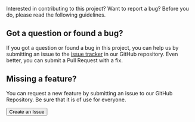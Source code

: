 Interested in contributing to this project? Want to report a bug? Before you do, please read the following guidelines.

## Got a question or found a bug?

If you got a question or found a bug in this project, you can help us by submitting an issue to the [issue tracker](https://github.com/makerdiary/nrf52-u2f/issues) in our GitHub repository. Even better, you can submit a Pull Request with a fix.

## Missing a feature?

You can request a new feature by submitting an issue to our GitHub Repository. Be sure that it is of use for everyone.

<a href="https://github.com/makerdiary/nrf52-u2f/issues/new"><button data-md-color-primary="marsala"><i class="fa fa-github"></i> Create an Issue</button></a>
